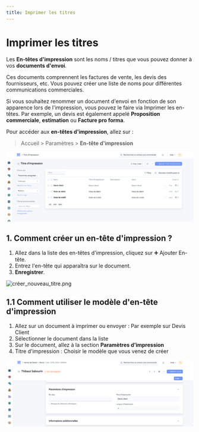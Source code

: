 ```yaml
---
title: Imprimer les titres
---
```


# Imprimer les titres
Les **En-têtes d'impression** sont les noms / titres que vous pouvez donner à vos **documents d'envoi**.

Ces documents comprennent les factures de vente, les devis des fournisseurs, etc. Vous pouvez créer une liste de noms pour différentes communications commerciales.

Si vous souhaitez renommer un document d'envoi en fonction de son apparence lors de l'impression, vous pouvez le faire via Imprimer les en-têtes. Par exemple, un devis est également appelé **Proposition commerciale**, **estimation** ou **Facture pro forma**.

Pour accéder aux **en-têtes d'impression**, allez sur :

> Accueil > Paramètres > **En-tête d'impression**

![titre_d'impression.png](/content/setup/print/titre_d'impression.png)

## 1. Comment créer un en-tête d'impression ?

1. Allez dans la liste des en-têtes d'impression, cliquez sur :heavy_plus_sign: Ajouter En-tête.
2. Entrez l'en-tête qui apparaîtra sur le document.
3. **Enregistrer**.

![créer_nouveau_titre.png](/content/setup/print/créer_nouveau_titre.png)

## 1.1 Comment utiliser le modèle d'en-tête d'impression

1. Allez sur un document à imprimer ou envoyer : Par exemple sur Devis Client
2. Sélectionner le document dans la liste
3. Sur le document, allez à la section **Paramètres d'impression**
4. Titre d'impression : Choisir le modèle que vous venez de créer

![choisir_titre_d'impression.png](/content/setup/print/choisir_titre_d'impression.png)
